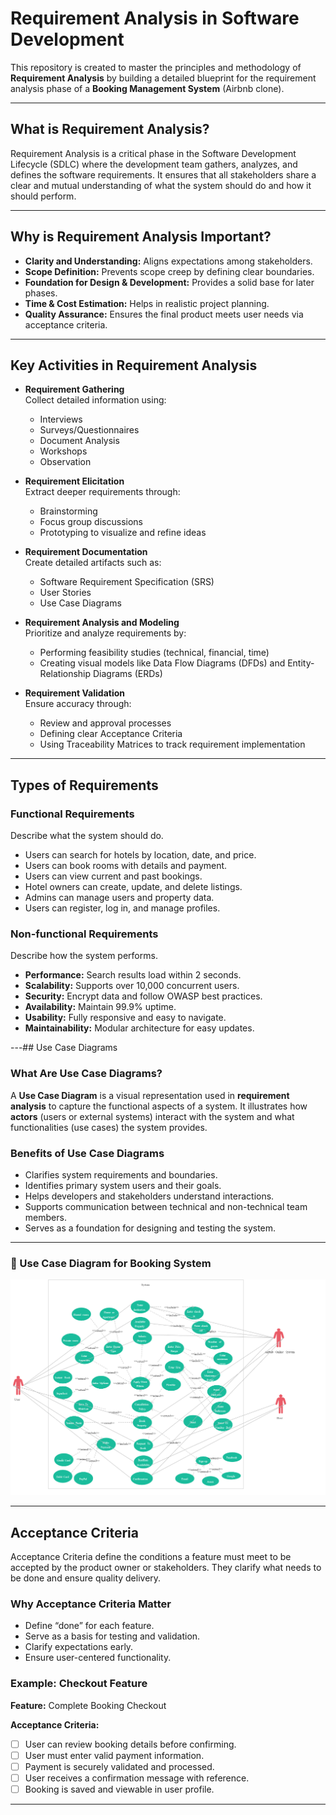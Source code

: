 # Requirement Analysis in Software Development

This repository is created to master the principles and methodology of **Requirement Analysis** by building a detailed blueprint for the requirement analysis phase of a **Booking Management System** (Airbnb clone).

---

## What is Requirement Analysis?

Requirement Analysis is a critical phase in the Software Development Lifecycle (SDLC) where the development team gathers, analyzes, and defines the software requirements. It ensures that all stakeholders share a clear and mutual understanding of what the system should do and how it should perform.

---

## Why is Requirement Analysis Important?

- **Clarity and Understanding:** Aligns expectations among stakeholders.
- **Scope Definition:** Prevents scope creep by defining clear boundaries.
- **Foundation for Design & Development:** Provides a solid base for later phases.
- **Time & Cost Estimation:** Helps in realistic project planning.
- **Quality Assurance:** Ensures the final product meets user needs via acceptance criteria.

---

## Key Activities in Requirement Analysis

- **Requirement Gathering**  
  Collect detailed information using:
  - Interviews  
  - Surveys/Questionnaires  
  - Document Analysis  
  - Workshops  
  - Observation

- **Requirement Elicitation**  
  Extract deeper requirements through:
  - Brainstorming  
  - Focus group discussions  
  - Prototyping to visualize and refine ideas

- **Requirement Documentation**  
  Create detailed artifacts such as:
  - Software Requirement Specification (SRS)  
  - User Stories  
  - Use Case Diagrams

- **Requirement Analysis and Modeling**  
  Prioritize and analyze requirements by:
  - Performing feasibility studies (technical, financial, time)  
  - Creating visual models like Data Flow Diagrams (DFDs) and Entity-Relationship Diagrams (ERDs)

- **Requirement Validation**  
  Ensure accuracy through:
  - Review and approval processes  
  - Defining clear Acceptance Criteria  
  - Using Traceability Matrices to track requirement implementation

---

## Types of Requirements

### Functional Requirements

Describe what the system should do.

- Users can search for hotels by location, date, and price.
- Users can book rooms with details and payment.
- Users can view current and past bookings.
- Hotel owners can create, update, and delete listings.
- Admins can manage users and property data.
- Users can register, log in, and manage profiles.

### Non-functional Requirements

Describe how the system performs.

- **Performance:** Search results load within 2 seconds.
- **Scalability:** Supports over 10,000 concurrent users.
- **Security:** Encrypt data and follow OWASP best practices.
- **Availability:** Maintain 99.9% uptime.
- **Usability:** Fully responsive and easy to navigate.
- **Maintainability:** Modular architecture for easy updates.

---##  Use Case Diagrams

###  What Are Use Case Diagrams?

A **Use Case Diagram** is a visual representation used in **requirement analysis** to capture the functional aspects of a system. It illustrates how **actors** (users or external systems) interact with the system and what functionalities (use cases) the system provides.

###  Benefits of Use Case Diagrams

- Clarifies system requirements and boundaries.
- Identifies primary system users and their goals.
- Helps developers and stakeholders understand interactions.
- Supports communication between technical and non-technical team members.
- Serves as a foundation for designing and testing the system.

---

### 📌 Use Case Diagram for Booking System

![Booking System Use Case Diagram](/alx-booking-uc.png)

---

## Acceptance Criteria

Acceptance Criteria define the conditions a feature must meet to be accepted by the product owner or stakeholders. They clarify what needs to be done and ensure quality delivery.

### Why Acceptance Criteria Matter

- Define “done” for each feature.
- Serve as a basis for testing and validation.
- Clarify expectations early.
- Ensure user-centered functionality.

### Example: Checkout Feature

**Feature:** Complete Booking Checkout

**Acceptance Criteria:**

- [ ] User can review booking details before confirming.
- [ ] User must enter valid payment information.
- [ ] Payment is securely validated and processed.
- [ ] User receives a confirmation message with reference.
- [ ] Booking is saved and viewable in user profile.

---





      
          


